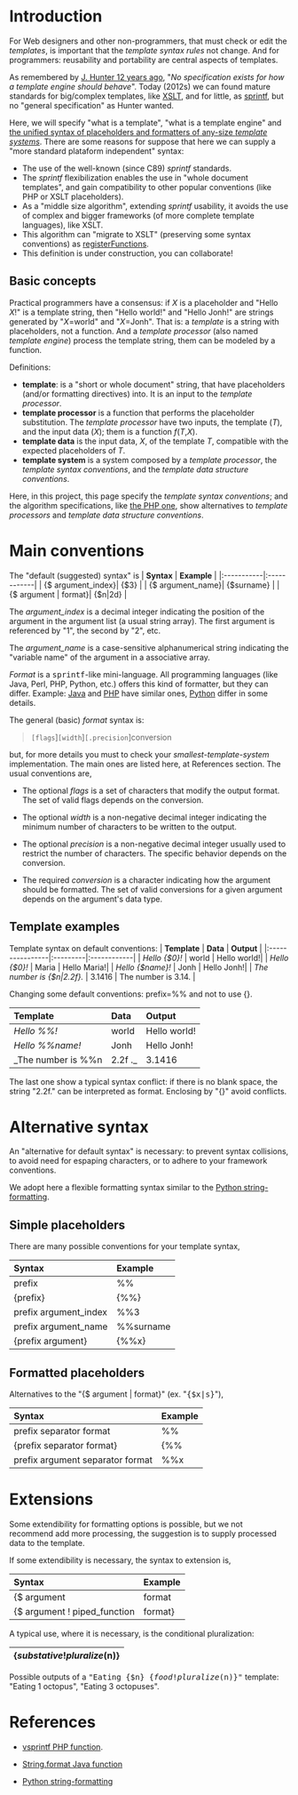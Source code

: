# Introduction #
For Web designers and other non-programmers, that must check or edit the _templates_, is important that the _template syntax rules_ not change. And for programmers: reusability and portability are central aspects of templates.

As remembered by [J. Hunter 12 years ago](http://www.servlets.com/soapbox/problems-jsp.html), "<i>No specification exists for how a template engine should behave</i>". Today (2012s) we can found mature standards for big/complex templates, like [XSLT](http://www.w3.org/TR/xslt), and for little, as [sprintf](http://en.wikipedia.org/wiki/Printf_format_string), but no "general specification" as Hunter wanted.

Here, we will specify "what is a template", "what is a template engine" and <u>the unified syntax of placeholders and formatters of any-size <i>template systems</i></u>.
There are some reasons for suppose that here we can supply a "more standard plataform independent" syntax:
  * The use of the well-known (since C89) _sprintf_ standards.
  * The  _sprintf_  flexibilization enables the use in  "whole document templates", and gain compatibility to other popular conventions (like PHP or XSLT placeholders).
  * As a "middle size algorithm", extending _sprintf_ usability, it avoids the use of complex and bigger frameworks (of more complete template languages), like XSLT.
  * This algorithm can "migrate to XSLT" (preserving some syntax conventions) as [registerFunctions](http://php.net/manual/en/xsltprocessor.registerphpfunctions.php).
  * This definition is under construction, you can collaborate!

## Basic concepts ##
Practical programmers have a consensus: if <i>X</i> is a placeholder and "Hello <i>X</i>!" is a template string, then "Hello world!" and "Hello Jonh!" are strings generated by "<i>X</i>=world" and "<i>X</i>=Jonh".
That is: a <i>template</i> is a string with placeholders, not a function. And a <i>template processor</i> (also named <i>template engine</i>) process the template string, them can be modeled by a function.

Definitions:
  * **template**: is a "short or whole document" string, that have placeholders (and/or formatting directives) into. It is an input to the _template processor_.
  * **template processor** is a function that performs the placeholder substitution. The _template processor_ have two inputs, the template (_T_), and the input data (_X_); them is a function _f_(_T_,_X_).
  * **template data** is the input data, _X_, of the template _T_, compatible with the expected placeholders of _T_.
  * **template system** is a system composed by a _template processor_,  the _template syntax conventions_, and the _template data structure conventions_.

Here, in this project, this page specify the _template syntax conventions_; and the algorithm specifications, like [the PHP one](PHP.md),  show alternatives to _template processors_ and  _template data structure conventions_.

# Main conventions #
The "default (suggested) syntax" is
| **Syntax** | **Example** |
|:-----------|:------------|
| {$ argument\_index}| {$3} |
| {$ argument\_name}| {$surname} |
| {$ argument | format}| {$n|2d} |

The <i>argument_index</i> is a decimal integer indicating the position of the argument in the argument list (a usual string array). The first argument is referenced by "1", the second by "2", etc.

The <i>argument_name</i> is a case-sensitive alphanumerical string indicating the "variable name" of the argument in a associative array.

_Format_ is a <tt>sprintf</tt>-like mini-language. All programming languages (like Java, Perl, PHP, Python, etc.) offers this kind of formatter, but they can differ. Example: [Java](http://docs.oracle.com/javase/1.5.0/docs/api/java/util/Formatter.html#syntax) and [PHP](http://www.php.net/manual/en/function.sprintf.php) have similar ones, [Python](http://docs.python.org/library/string.html#formatstrings) differ in some details.

The general (basic) _format_ syntax is:

> `[flags`]`[width`]`[.precision`]conversion

but, for more details you must to check your _smallest-template-system_ implementation. The main ones are listed here, at References section.
The usual conventions are,

  * The optional _flags_ is a set of characters that modify the output format. The set of valid flags depends on the conversion.

  * The optional _width_ is a non-negative decimal integer indicating the minimum number of characters to be written to the output.

  * The optional _precision_ is a non-negative decimal integer usually used to restrict the number of characters. The specific behavior depends on the conversion.

  * The required _conversion_ is a character indicating how the argument should be formatted. The set of valid conversions for a given argument depends on the argument's data type.


## Template examples ##

Template syntax on default conventions:
| **Template**    | **Data** |  **Output** |
|:----------------|:---------|:------------|
| _Hello {$0}!_ | world | Hello world!|
| _Hello {$0}!_ | Maria | Hello Maria!|
| _Hello {$name}!_ | Jonh | Hello Jonh!|
| _The number is {$n|2.2f}._ | 3.1416 | The number is 3.14. |

Changing some default conventions: prefix=%% and not to use {}.

| **Template**    | **Data** |  **Output** |
|:----------------|:---------|:------------|
| _Hello %%!_ | world | Hello world!|
| _Hello %%name!_ | Jonh | Hello Jonh!|
| _The number is %%n|2.2f ._ | 3.1416 | The number is 3.14 . |

The last one show a typical syntax conflict: if there is no blank space, the string  "2.2f." can be interpreted as format. Enclosing by "{}" avoid conflicts.

# Alternative syntax #
An "alternative for default syntax" is necessary:  to prevent syntax collisions, to avoid need for espaping characters,  or to adhere to your framework conventions.

We adopt here a flexible formatting syntax similar to the [Python string-formatting](http://docs.python.org/library/stdtypes.html#string-formatting).

## Simple placeholders ##
There are many possible conventions for your template syntax,

| **Syntax** | **Example** |
|:-----------|:------------|
| prefix| %% |
| {prefix}| {%%} |
| prefix argument\_index| %%3 |
| prefix argument\_name| %%surname |
| {prefix argument} | {%%x} |

## Formatted placeholders ##

Alternatives to the "{$ argument | format}" (ex. "<tt>{$x|s}</tt>"),

| **Syntax** | **Example** |
|:-----------|:------------|
| prefix separator format| %%|s |
| {prefix separator format}| {%%|s} |
| prefix argument separator format| %%x|s |

# Extensions #
Some extendibility for formatting options is possible, but we not recommend add more processing, the suggestion is to supply processed data to the template.

If some extendibility is necessary, the syntax to extension is,

| **Syntax** | **Example** |
|:-----------|:------------|
| {$ argument | format | piped\_function}| {$n|2d|render} |
| {$ argument ! piped\_function | format}| {$n!transform|2d} |

A typical use, where it is necessary, is the conditional pluralization:

| {$substative!pluralize($n)} |
|:----------------------------|

Possible outputs of a <tt>"Eating {$n} {$food!pluralize($n)}"</tt> template: "Eating 1 octopus", "Eating 3 octopuses".

# References #

  * [vsprintf PHP function](http://www.php.net/manual/en/function.vsprintf.php).

  * [String.format Java function](http://docs.oracle.com/javase/1.5.0/docs/api/java/util/Formatter.html#syntax)

  * [Python string-formatting](http://docs.python.org/library/stdtypes.html#string-formatting)